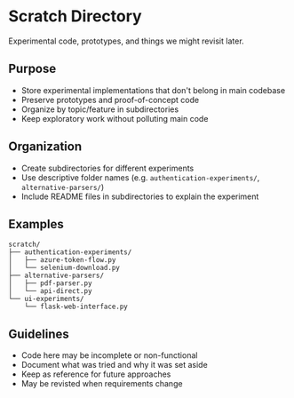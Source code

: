 # Scratch Directory

Experimental code, prototypes, and things we might revisit later.

## Purpose
- Store experimental implementations that don't belong in main codebase
- Preserve prototypes and proof-of-concept code
- Organize by topic/feature in subdirectories
- Keep exploratory work without polluting main code

## Organization
- Create subdirectories for different experiments
- Use descriptive folder names (e.g. `authentication-experiments/`, `alternative-parsers/`)
- Include README files in subdirectories to explain the experiment

## Examples
```
scratch/
├── authentication-experiments/
│   ├── azure-token-flow.py
│   └── selenium-download.py
├── alternative-parsers/
│   ├── pdf-parser.py
│   └── api-direct.py
└── ui-experiments/
    └── flask-web-interface.py
```

## Guidelines
- Code here may be incomplete or non-functional
- Document what was tried and why it was set aside
- Keep as reference for future approaches
- May be revisted when requirements change
